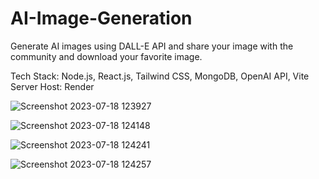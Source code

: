 # AI-Image-Generation

Generate AI images using DALL-E API and share your image with the community and download your favorite image.

Tech Stack: Node.js, React.js, Tailwind CSS, MongoDB, OpenAI API, Vite
Server Host: Render


![Screenshot 2023-07-18 123927](https://github.com/tanishgoyal07/AI-Image-Generation/assets/94990169/acafce18-b5ac-4ce8-85e5-3e93d661ac6c)

![Screenshot 2023-07-18 124148](https://github.com/tanishgoyal07/AI-Image-Generation/assets/94990169/4ff93343-febd-49a1-b7da-0baae6b5629d)

![Screenshot 2023-07-18 124241](https://github.com/tanishgoyal07/AI-Image-Generation/assets/94990169/8a06ec55-6ca4-4212-806c-03bf970dbe9f)

![Screenshot 2023-07-18 124257](https://github.com/tanishgoyal07/AI-Image-Generation/assets/94990169/91b72b26-630b-40cd-a57a-42d6ceca7e70)
